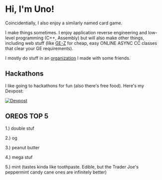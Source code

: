 # Hi, I'm Uno!

Coincidentially, I also enjoy a similarly named card game. 

I make things sometimes. I enjoy application reverse engineering and low-level programming (C++, Assembly) but will also make other things, including web stuff (like [GE-Z](https://github.com/laurelin60/GE-Z-Backend) for cheap, easy ONLINE ASYNC CC classes that clear your GE requirements). 

I mostly do stuff in an [organization](https://github.com/laurelin60/) I made with some friends.

## Hackathons 

I like going to hackathons for fun (also there's free food). Here's my Devpost:

[![Devpost](https://img.shields.io/badge/Devpost-Profile-003E54?style=flat-square&logo=devpost&logoColor=white)](https://devpost.com/wpasadhi)

## OREOS TOP 5

1.) double stuf 

2.) og

3.) peanut butter

4.) mega stuf

5.) mint (tastes kinda like toothpaste. Edible, but the Trader Joe's peppermint candy cane ones are infinitely better)

<!--
**uno-p-5/uno-p-5** is a ✨ _special_ ✨ repository because its `README.md` (this file) appears on your GitHub profile.

Here are some ideas to get you started:

- 🔭 I’m currently working on ...
- 🌱 I’m currently learning ...
- 👯 I’m looking to collaborate on ...
- 🤔 I’m looking for help with ...
- 💬 Ask me about ...
- 📫 How to reach me: ...
- 😄 Pronouns: ...
- ⚡ Fun fact: ...
-->
